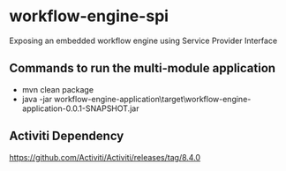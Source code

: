 # workflow-engine-spi
Exposing an embedded workflow engine using Service Provider Interface

## Commands to run the multi-module application
*  mvn clean package
*  java -jar workflow-engine-application\target\workflow-engine-application-0.0.1-SNAPSHOT.jar

## Activiti Dependency
https://github.com/Activiti/Activiti/releases/tag/8.4.0
